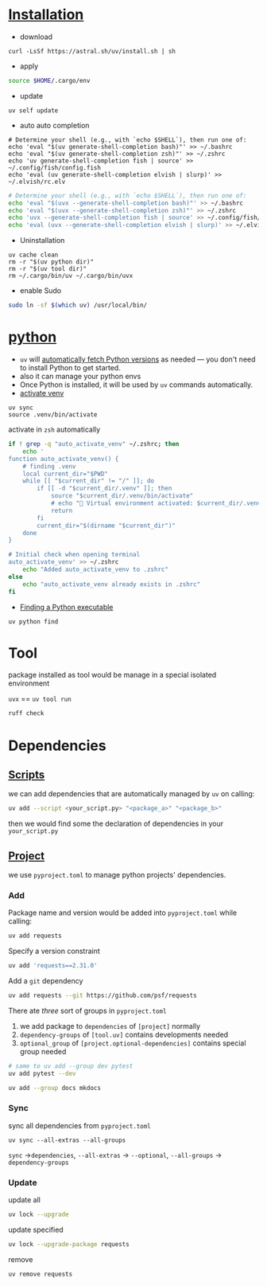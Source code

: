 # [Installation](https://docs.astral.sh/uv/getting-started/installation/)

- download

```shell
curl -LsSf https://astral.sh/uv/install.sh | sh
```

- apply

```zsh
source $HOME/.cargo/env
```

- update

```shell
uv self update
```

- auto auto completion

```shell
# Determine your shell (e.g., with `echo $SHELL`), then run one of:
echo 'eval "$(uv generate-shell-completion bash)"' >> ~/.bashrc
echo 'eval "$(uv generate-shell-completion zsh)"' >> ~/.zshrc
echo 'uv generate-shell-completion fish | source' >> ~/.config/fish/config.fish
echo 'eval (uv generate-shell-completion elvish | slurp)' >> ~/.elvish/rc.elv
```

```bash
# Determine your shell (e.g., with `echo $SHELL`), then run one of:
echo 'eval "$(uvx --generate-shell-completion bash)"' >> ~/.bashrc
echo 'eval "$(uvx --generate-shell-completion zsh)"' >> ~/.zshrc
echo 'uvx --generate-shell-completion fish | source' >> ~/.config/fish/config.fish
echo 'eval (uvx --generate-shell-completion elvish | slurp)' >> ~/.elvish/rc.elv
```

- Uninstallation

```shell
uv cache clean
rm -r "$(uv python dir)"
rm -r "$(uv tool dir)"
rm ~/.cargo/bin/uv ~/.cargo/bin/uvx
```

- enable Sudo

```bash
sudo ln -sf $(which uv) /usr/local/bin/
```

# [python](https://docs.astral.sh/uv/concepts/python-versions/#installing-a-python-version)

- `uv` will [automatically fetch Python versions](https://docs.astral.sh/uv/guides/install-python/#automatic-python-downloads) as needed — you don't need to install Python to get started.
- also it can manage your python envs
- Once Python is installed, it will be used by `uv` commands automatically.
- [activate venv](https://docs.astral.sh/uv/guides/projects/#running-commands:~:text=uv%20sync%0A%24%20source%20.venv/bin/activate)

```shell
uv sync
source .venv/bin/activate
```

activate in `zsh` automatically

```bash
if ! grep -q "auto_activate_venv" ~/.zshrc; then
    echo '
function auto_activate_venv() {
    # finding .venv
    local current_dir="$PWD"
    while [[ "$current_dir" != "/" ]]; do
        if [[ -d "$current_dir/.venv" ]]; then
            source "$current_dir/.venv/bin/activate"
            # echo "🐍 Virtual environment activated: $current_dir/.venv"
            return
        fi
        current_dir="$(dirname "$current_dir")"
    done
}

# Initial check when opening terminal
auto_activate_venv' >> ~/.zshrc
    echo "Added auto_activate_venv to .zshrc"
else
    echo "auto_activate_venv already exists in .zshrc"
fi
```

- [Finding a Python executable](https://docs.astral.sh/uv/concepts/python-versions/#finding-a-python-executable:~:text=To%20find%20a%20Python%20executable%2C%20use%20the%20uv%20python%20find%20command%3A)

```shell
uv python find
```

# Tool

package installed as tool would be manage in a special isolated environment

`uvx` == `uv tool run`

```bash
ruff check
```

# Dependencies

## [Scripts](https://docs.astral.sh/uv/guides/scripts)

we can add dependencies that are automatically managed by `uv` on calling:

```bash
uv add --script <your_script.py> "<package_a>" "<package_b>"
```

then we would find some the declaration of dependencies in your `your_script.py`

## [Project](https://docs.astral.sh/uv/concepts/projects)

we use `pyproject.toml` to manage python projects' dependencies.

### Add

Package name and version would be added into `pyproject.toml` while calling:

```bash
uv add requests
```

Specify a version constraint

```bash
uv add 'requests==2.31.0'
```

Add a `git` dependency

```bash
uv add requests --git https://github.com/psf/requests
```

There ate _three_ sort of groups in `pyproject.toml`

1. we add package to `dependencies` of `[project]` normally
2. `dependency-groups` of `[tool.uv]` contains developments needed
3. `optional_group` of `[project.optional-dependencies]` contains special group needed

```bash
# same to uv add --group dev pytest
uv add pytest --dev
```

```bash
uv add --group docs mkdocs
```

### Sync

sync all dependencies from `pyproject.toml`

```
uv sync --all-extras --all-groups
```

`sync` ->`dependencies`, `--all-extras` -> `--optional`, `--all-groups` -> `dependency-groups`

### Update

update all

```bash
uv lock --upgrade
```

update specified

```bash
uv lock --upgrade-package requests
```

remove

```bash
uv remove requests
```
